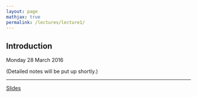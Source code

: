 ```yaml
---
layout: page
mathjax: true
permalink: /lectures/lecture1/
---
```


## Introduction

Monday 28 March 2016

(Detailed notes will be put up shortly.)

-----------------

[Slides](/lectures/lecture1_slides.pdf)
